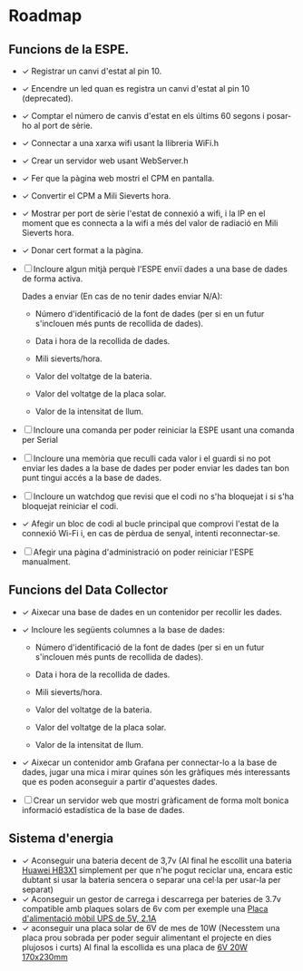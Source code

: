 # Roadmap
## Funcions de la ESPE.
- ✓ Registrar un canvi d'estat al pin 10. 
- ✓ Encendre un led quan es registra un canvi d'estat al pin 10 (deprecated).
- ✓ Comptar el número de canvis d'estat en els últims 60 segons i posar-ho al port de sèrie. 
- ✓ Connectar a una xarxa wifi usant la llibreria WiFi.h 
- ✓ Crear un servidor web usant WebServer.h
- ✓ Fer que la pàgina web mostri el CPM en pantalla.
- ✓ Convertir el CPM a Mili Sieverts hora.
- ✓ Mostrar per port de sèrie l'estat de connexió a wifi, i la IP en el moment que es connecta a la wifi a més del valor de radiació en Mili Sieverts hora.
- ✓ Donar cert format a la pàgina.
- ☐ Incloure algun mitjà perquè l'ESPE enviï dades a una base de dades de forma activa. 

  Dades a enviar (En cas de no tenir dades enviar N/A):
  
    - Número d'identificació de la font de dades (per si en un futur s'inclouen més punts de recollida de dades).
    
    - Data i hora de la recollida de dades.
    
    - Mili sieverts/hora.
    
    - Valor del voltatge de la bateria.
    
    - Valor del voltatge de la placa solar.
    
    - Valor de la intensitat de llum.

- ☐ Incloure una comanda per poder reiniciar la ESPE usant una comanda per Serial
- ☐ Incloure una memòria que reculli cada valor i el guardi si no pot enviar les dades a la base de dades per poder enviar les dades tan bon punt tingui accés a la base de dades.
- ☐ Incloure un watchdog que revisi que el codi no s'ha bloquejat i si s'ha bloquejat reiniciar el codi.
- ✓ Afegir un bloc de codi al bucle principal que comprovi l'estat de la connexió Wi-Fi i, en cas de pèrdua de senyal, intenti reconnectar-se.
- ☐ Afegir una pàgina d'administració on poder reiniciar l'ESPE manualment.

## Funcions del Data Collector
- ✓ Aixecar una base de dades en un contenidor per recollir les dades.
- ✓ Incloure les següents columnes a la base de dades:
  
    - Número d'identificació de la font de dades (per si en un futur s'inclouen més punts de recollida de dades).
    
    - Data i hora de la recollida de dades.
    
    - Mili sieverts/hora.
    
    - Valor del voltatge de la bateria.
    
    - Valor del voltatge de la placa solar.
    
    - Valor de la intensitat de llum.
  
- ✓ Aixecar un contenidor amb Grafana per connectar-lo a la base de dades, jugar una mica i mirar quines són les gràfiques més interessants que es poden aconseguir a partir d'aquestes dades.
- ☐ Crear un servidor web que mostri gràficament de forma molt bonica informació estadística de la base de dades.

## Sistema d'energia

- ✓ Aconseguir una bateria decent de 3,7v (Al final he escollit una bateria [Huawei HB3X1](https://s.click.aliexpress.com/e/_Ddd0FeV) simplement per que n'he pogut reciclar una, encara estic dubtant si usar la bateria sencera o separar una cel·la per usar-la per separat)
- ✓ Aconseguir un gestor de carrega i descarrega per bateries de 3.7v compatible amb plaques solars de 6v com per exemple una [Placa d'alimentació mòbil UPS de 5V, 2.1A](https://s.click.aliexpress.com/e/_DCTR7EV)
- ✓ aconseguir una placa solar de 6V de mes de 10W (Necesstem una placa prou sobrada per poder seguir alimentant el projecte en dies plujosos i curts) Al final la escollida es una placa de [6V 20W 170x230mm](https://s.click.aliexpress.com/e/_DBCjdDF)